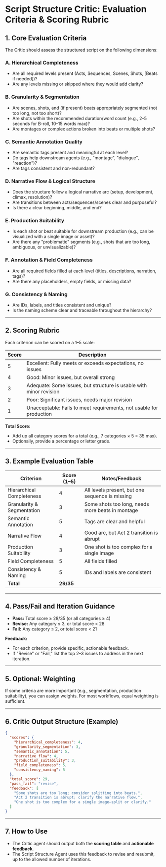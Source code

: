 # Script Structure Critic: Evaluation Criteria & Scoring Rubric

## 1. Core Evaluation Criteria

The Critic should assess the structured script on the following dimensions:

### A. Hierarchical Completeness
- Are all required levels present (Acts, Sequences, Scenes, Shots, [Beats if needed])?
- Are any levels missing or skipped where they would add clarity?

### B. Granularity & Segmentation
- Are scenes, shots, and (if present) beats appropriately segmented (not too long, not too short)?
- Are shots within the recommended duration/word count (e.g., 2–5 seconds for B-roll, 10–15 words max)?
- Are montages or complex actions broken into beats or multiple shots?

### C. Semantic Annotation Quality
- Are semantic tags present and meaningful at each level?
- Do tags help downstream agents (e.g., "montage", "dialogue", "reaction")?
- Are tags consistent and non-redundant?

### D. Narrative Flow & Logical Structure
- Does the structure follow a logical narrative arc (setup, development, climax, resolution)?
- Are transitions between acts/sequences/scenes clear and purposeful?
- Is there a clear beginning, middle, and end?

### E. Production Suitability
- Is each shot or beat suitable for downstream production (e.g., can be visualized with a single image or asset)?
- Are there any "problematic" segments (e.g., shots that are too long, ambiguous, or unvisualizable)?

### F. Annotation & Field Completeness
- Are all required fields filled at each level (titles, descriptions, narration, tags)?
- Are there any placeholders, empty fields, or missing data?

### G. Consistency & Naming
- Are IDs, labels, and titles consistent and unique?
- Is the naming scheme clear and traceable throughout the hierarchy?

---

## 2. Scoring Rubric

Each criterion can be scored on a 1–5 scale:

| Score | Description                                                                 |
|-------|-----------------------------------------------------------------------------|
| 5     | Excellent: Fully meets or exceeds expectations, no issues                   |
| 4     | Good: Minor issues, but overall strong                                      |
| 3     | Adequate: Some issues, but structure is usable with minor revision          |
| 2     | Poor: Significant issues, needs major revision                              |
| 1     | Unacceptable: Fails to meet requirements, not usable for production         |

**Total Score:**  
- Add up all category scores for a total (e.g., 7 categories × 5 = 35 max).
- Optionally, provide a percentage or letter grade.

---

## 3. Example Evaluation Table

| Criterion                  | Score (1–5) | Notes/Feedback                                      |
|----------------------------|-------------|-----------------------------------------------------|
| Hierarchical Completeness  | 4           | All levels present, but one sequence is missing     |
| Granularity & Segmentation | 3           | Some shots too long, needs more beats in montage    |
| Semantic Annotation        | 5           | Tags are clear and helpful                          |
| Narrative Flow             | 4           | Good arc, but Act 2 transition is abrupt            |
| Production Suitability     | 3           | One shot is too complex for a single image          |
| Field Completeness         | 5           | All fields filled                                   |
| Consistency & Naming       | 5           | IDs and labels are consistent                       |
| **Total**                  | **29/35**   |                                                     |

---

## 4. Pass/Fail and Iteration Guidance

- **Pass:** Total score ≥ 28/35 (or all categories ≥ 4)
- **Revise:** Any category ≤ 3, or total score < 28
- **Fail:** Any category ≤ 2, or total score < 21

**Feedback:**  
- For each criterion, provide specific, actionable feedback.
- If "Revise" or "Fail," list the top 2–3 issues to address in the next iteration.

---

## 5. Optional: Weighting

If some criteria are more important (e.g., segmentation, production suitability), you can assign weights. For most workflows, equal weighting is sufficient.

---

## 6. Critic Output Structure (Example)

```json
{
  "scores": {
    "hierarchical_completeness": 4,
    "granularity_segmentation": 3,
    "semantic_annotation": 5,
    "narrative_flow": 4,
    "production_suitability": 3,
    "field_completeness": 5,
    "consistency_naming": 5
  },
  "total_score": 29,
  "pass_fail": "revise",
  "feedback": [
    "Some shots are too long; consider splitting into beats.",
    "Act 2 transition is abrupt; clarify the narrative flow.",
    "One shot is too complex for a single image—split or clarify."
  ]
}
```

---

## 7. How to Use

- The Critic agent should output both the **scoring table** and **actionable feedback**.
- The Script Structure Agent uses this feedback to revise and resubmit, up to the allowed number of iterations.